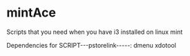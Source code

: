 # mintAce
Scripts that you need when you have i3 installed on linux mint

Dependencies for SCRIPT---pstorelink-----:
    dmenu
    xdotool
